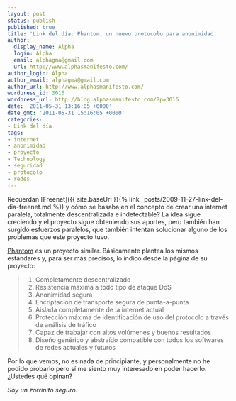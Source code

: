 ```yaml
---
layout: post
status: publish
published: true
title: 'Link del día: Phantom, un nuevo protocolo para anonimidad'
author:
  display_name: Alpha
  login: Alpha
  email: alphagma@gmail.com
  url: http://www.alphasmanifesto.com/
author_login: Alpha
author_email: alphagma@gmail.com
author_url: http://www.alphasmanifesto.com/
wordpress_id: 3016
wordpress_url: http://blog.alphasmanifesto.com/?p=3016
date: '2011-05-31 13:16:05 +0000'
date_gmt: '2011-05-31 15:16:05 +0000'
categories:
- Link del día
tags:
- internet
- anonimidad
- proyecto
- Technology
- seguridad
- protocolo
- redes
---
```


Recuerdan [Freenet]({{ site.baseUrl }}{% link _posts/2009-11-27-link-del-dia-freenet.md %}) y cómo se basaba en el concepto de crear una internet paralela, totalmente descentralizada e indetectable? La idea sigue creciendo y el proyecto sigue obteniendo sus aportes, pero también han surgido esfuerzos paralelos, que también intentan solucionar alguno de los problemas que este proyecto tuvo.

[Phantom](http://code.google.com/p/phantom/) es un proyecto similar. Básicamente plantea los mismos estándares y, para ser más precisos, lo indico desde la página de su proyecto:

> 1. Completamente descentralizado
> 1. Resistencia máxima a todo tipo de ataque DoS
> 1. Anonimidad segura
> 1. Encriptación de transporte segura de punta-a-punta
> 1. Aislada completamente de la internet actual
> 1. Protección máxima de identificación de uso del protocolo a través de análisis de tráfico
> 1. Capaz de trabajar con altos volúmenes y buenos resultados
> 1. Diseño genérico y abstraído compatible con todos los softwares de redes actuales y futuros

Por lo que vemos, no es nada de principiante, y personalmente no he podido probarlo pero sí me siento muy interesado en poder hacerlo.  ¿Ustedes qué opinan?

_Soy un zorrinito seguro._
